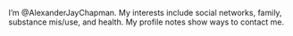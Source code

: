 I’m @AlexanderJayChapman.
My interests include social networks, family, substance mis/use, and health.
My profile notes show ways to contact me.

<!---
AlexanderJayChapman/AlexanderJayChapman is a ✨ special ✨ repository because its `README.md` (this file) appears on your GitHub profile.
You can click the Preview link to take a look at your changes.
--->

